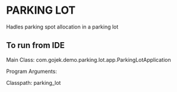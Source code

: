 # PARKING LOT

Hadles parking spot allocation in a parking lot


## To run from IDE
Main Class: com.gojek.demo.parking.lot.app.ParkingLotApplication

Program Arguments: <file-path>

Classpath: parking_lot


